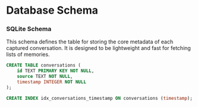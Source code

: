 # Database Schema

### SQLite Schema
This schema defines the table for storing the core metadata of each captured conversation. It is designed to be lightweight and fast for fetching lists of memories.

```sql
CREATE TABLE conversations (
    id TEXT PRIMARY KEY NOT NULL,
    source TEXT NOT NULL,
    timestamp INTEGER NOT NULL
);

CREATE INDEX idx_conversations_timestamp ON conversations (timestamp);